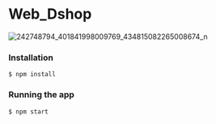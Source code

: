 # Web_Dshop
![242748794_401841998009769_434815082265008674_n](https://user-images.githubusercontent.com/87966190/134752529-317ad9cc-6e4c-44bd-819c-1aceac9b347f.png)
### Installation
    $ npm install
### Running the app
    $ npm start

